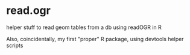 read.ogr
========

helper stuff to read geom tables from a db using readOGR in R

Also, coincidentally, my first "proper" R package, using devtools helper scripts

